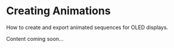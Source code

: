 # Creating Animations

How to create and export animated sequences for OLED displays.

Content coming soon...